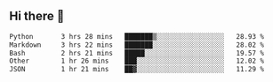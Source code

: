 ## Hi there 👋

<!--START_SECTION:waka-->

```txt
Python       3 hrs 28 mins   ███████▒░░░░░░░░░░░░░░░░░   28.93 %
Markdown     3 hrs 22 mins   ███████░░░░░░░░░░░░░░░░░░   28.02 %
Bash         2 hrs 21 mins   █████░░░░░░░░░░░░░░░░░░░░   19.57 %
Other        1 hr 26 mins    ███░░░░░░░░░░░░░░░░░░░░░░   12.02 %
JSON         1 hr 21 mins    ██▓░░░░░░░░░░░░░░░░░░░░░░   11.29 %
```

<!--END_SECTION:waka-->

<!--
**OliverShang/OliverShang** is a ✨ _special_ ✨ repository because its `README.md` (this file) appears on your GitHub profile.

Here are some ideas to get you started:

- 🔭 I’m currently working on ...
- 🌱 I’m currently learning ...
- 👯 I’m looking to collaborate on ...
- 🤔 I’m looking for help with ...
- 💬 Ask me about ...
- 📫 How to reach me: ...
- 😄 Pronouns: ...
- ⚡ Fun fact: ...
-->
